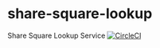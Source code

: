 # share-square-lookup
Share Square Lookup Service
[![CircleCI](https://circleci.com/github/share-square/share-square-auth-server.svg?style=svg&circle-token=c69cb1d768b33d9091ff00eba64bf41880d75da3)](<LINK>)